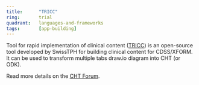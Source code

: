 ```yaml
---
title:      "TRICC"
ring:       trial
quadrant:   languages-and-frameworks
tags:       [app-building]
---
```


Tool for rapid implementation of clinical content ([TRICC](https://github.com/SwissTPH/tricc)) is an open-source tool developed by SwissTPH for building clinical content for CDSS/XFORM. It can be used to transform multiple tabs draw.io diagram into CHT (or ODK).

Read more details on the [CHT Forum](https://forum.communityhealthtoolkit.org/t/cdss-visual-authring/4442).